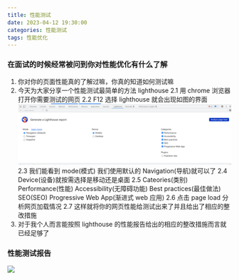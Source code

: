 ```yaml
---
title: 性能测试
date: 2023-04-12 19:30:00
categories: 性能测试
tags: 性能优化
---
```


### 在面试的时候经常被问到你对性能优化有什么了解

1. 你对你的页面性能真的了解过嘛，你真的知道如何测试嘛
2. 今天为大家分享一个性能测试最简单的方法 lighthouse
   2.1 用 chrome 浏览器打开你需要测试的网页
   2.2 F12 选择 lighthouse 就会出现如图的界面
   ![](/images/Lighthouse.png)
   2.3 我们能看到 mode(模式) 我们使用默认的 Navigation(导航)就可以了
   2.4 Device(设备)就按需选择是移动还是桌面
   2.5 Cateories(类别)
   Performance(性能)
   Accessibility(无障碍功能)
   Best practices(最佳做法)
   SEO(SEO)
   Progressive Web App(渐进式 web 应用)
   2.6 点击 page load 分析网页加载情况
   2.7 这样就将你的网页性能给测试出来了并且给出了相应的整改措施
3. 对于我个人而言能按照 lighthouse 的性能报告给出的相应的整改措施而言就已经足够了

### 性能测试报告

![](/images/Lighthouse01.jpeg)
